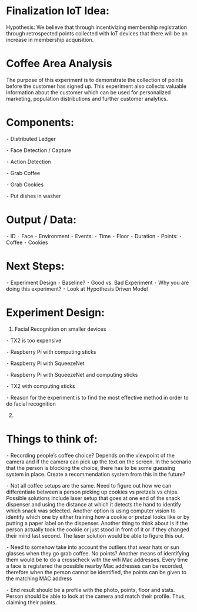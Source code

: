 # Finalization IoT Idea:

Hypothesis: We believe that through incentivizing membership registration through retrospected points collected with IoT devices that there will be an increase in membership acquisition. 
 

# Coffee Area Analysis

The purpose of this experiment is to demonstrate the collection of points before the customer has signed up. This experiment also collects valuable information about the customer which can be used for personalized marketing, population distributions and further customer analytics.

# Components: 

⁃	Distributed Ledger

⁃	Face Detection / Capture

⁃	Action Detection

⁃	Grab Coffee

⁃	Grab Cookies

⁃	Put dishes in washer

 
# Output / Data:

⁃	ID
⁃	Face
⁃	Environment
⁃	Events:
⁃	Time
⁃	Floor
⁃	Duration
⁃	Points:
⁃	Coffee 
⁃	Cookies

# Next Steps:

⁃	Experiment Design
⁃	Baseline?
⁃	Good vs. Bad Experiment 
⁃	Why you are doing this experiment? 
⁃	Look at Hypothesis Driven Model 

# Experiment Design:

1.	Facial Recognition on smaller devices

  ⁃	TX2 is too expensive
  
  ⁃	Raspberry Pi with computing sticks 
 
  ⁃	Raspberry Pi with SqueezeNet
  
  ⁃	Raspberry Pi with SqueezeNet and computing sticks
  
  ⁃	TX2 with computing sticks 
  
  ⁃	Reason for the experiment is to find the most effective method in order to do facial recognition 
  
 2.	 

# Things to think of:

⁃	Recording people’s coffee choice? Depends on the viewpoint of the camera and if the camera can pick up the text on the screen. In the scenario that the person is blocking the choice, there has to be some guessing system in place. Create a recommendation system from this in the future?

⁃	Not all coffee setups are the same. Need to figure out how we can differentiate between a person picking up cookies vs pretzels vs chips. Possible solutions include laser setup that goes at one end of the snack dispenser and using the distance at which it detects the hand to identify which snack was selected. Another option is using computer vision to identify which one by either training how a cookie or pretzel looks like or by putting a paper label on the dispenser. Another thing to think about is if the person actually took the cookie or just stood in front of it or if they changed their mind last second. The laser solution would be able to figure this out. 

⁃	Need to somehow take into account the outliers that wear hats or sun glasses when they go grab coffee. No points? Another means of identifying them would be to do a crosscheck with the wifi Mac addresses. Every time a face is registered the possible nearby Mac addresses can be recorded, therefore when the person cannot be identified, the points can be given to the matching MAC address

⁃	End result should be a profile with the photo, points, floor and stats. Person should be able to look at the camera and match their profile. Thus, claiming their points.
